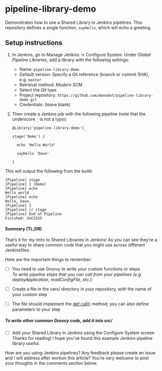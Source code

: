 # pipeline-library-demo

Demonstrates how to use a Shared Library in Jenkins pipelines. This repository defines a single function, `sayHello`, which will echo a greeting.

## Setup instructions

1. In Jenkins, go to Manage Jenkins &rarr; Configure System. Under _Global Pipeline Libraries_, add a library with the following settings:

    - Name: `pipeline-library-demo`
    - Default version: Specify a Git reference (branch or commit SHA), e.g. `master`
    - Retrieval method: _Modern SCM_
    - Select the _Git_ type
    - Project repository: `https://github.com/monodot/pipeline-library-demo.git`
    - Credentials: (leave blank)

2. Then create a Jenkins job with the following pipeline (note that the underscore `_` is not a typo):

    ```
    @Library('pipeline-library-demo')_

    stage('Demo') {

      echo 'Hello World'
   
      sayHello 'Dave'

    }
    ```

This will output the following from the build:

```
[Pipeline] stage
[Pipeline] { (Demo)
[Pipeline] echo
Hello world
[Pipeline] echo
Hello, Dave.
[Pipeline] }
[Pipeline] // stage
[Pipeline] End of Pipeline
Finished: SUCCESS
```
#### Summary (TL;DR)
That’s it for my intro to Shared Libraries in Jenkins! As you can see they’re a useful way to share common code that you might use across different Jenkinsfiles.

Here are the important things to remember:

- [ ] You need to use Groovy to write your custom functions or steps  
_To write pipeline steps that you can call from your pipelines (e.g. deployApplication, readConfigFile, etc.):_

- [ ] Create a file in the vars/ directory in your repository, with the name of your custom step

- [ ] The file should implement the [def call()](https://github.com/Ilikef150s2/pipeline-library-demo/blob/58ed215b82c2b1070927316973e21ba4d7330a85/vars/sayHello.groovy#L3) method; you can also define parameters to your step

##### To write other common Groovy code, add it into src/

- [ ] Add your Shared Library in Jenkins using the Configure System screen
Thanks for reading! I hope you’ve found this example Jenkins pipeline library useful.

How are you using Jenkins pipelines? Any feedback please create an issue and I will address after workon this article? You’re very welcome to post your thoughts in the comments section below.



